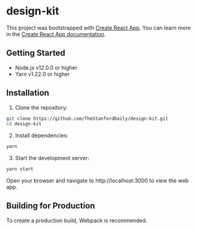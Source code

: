 # design-kit
This project was bootstrapped with [Create React App](https://github.com/facebook/create-react-app). You can learn more in the [Create React App documentation](https://create-react-app.dev/docs/getting-started/).

## Getting Started
- Node.js v12.0.0 or higher
- Yarn v1.22.0 or higher

## Installation
1. Clone the repository:
```bash
git clone https://github.com/TheStanfordDaily/design-kit.git
cd design-kit
```
2. Install dependencies:
```bash
yarn
```
3. Start the development server:
```bash
yarn start
```
Open your browser and navigate to http://localhost:3000 to view the web app.

## Building for Production
To create a production build, Webpack is recommended.